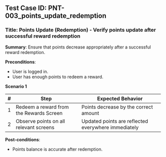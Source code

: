 ## Test Case ID: PNT-003_points_update_redemption
### Title: Points Update (Redemption) - Verify points update after successful reward redemption

**Summary**: Ensure that points decrease appropriately after a successful reward redemption.

**Preconditions**: 
- User is logged in.
- User has enough points to redeem a reward.

**Scenario 1**

| # | Step                                      | Expected Behavior                                       |
|---|-------------------------------------------|--------------------------------------------------------|
| 1 | Redeem a reward from the Rewards Screen   | Points decrease by the correct amount                   |
| 2 | Observe points on all relevant screens    | Updated points are reflected everywhere immediately     |

**Post-conditions**:
- Points balance is accurate after redemption.

